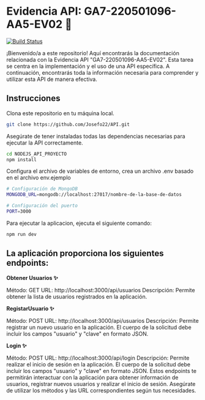 # Evidencia API: GA7-220501096-AA5-EV02 🚀
[![Build Status](https://travis-ci.org/joemccann/dillinger.svg?branch=master)](https://travis-ci.org/joemccann/dillinger)

¡Bienvenido/a a este repositorio! Aquí encontrarás la documentación relacionada con la Evidencia API  "GA7-220501096-AA5-EV02". Esta tarea se centra en la implementación y el uso de una API específica. A continuación, encontrarás toda la información necesaria para comprender y utilizar esta API de manera efectiva.


## Instrucciones
Clona este repositorio en tu máquina local.
```sh
git clone https://github.com/Josefo22/API.git
```
Asegúrate de tener instaladas todas las dependencias necesarias para ejecutar la API correctamente.
```sh
cd NODEJS_API_PROYECTO
npm install
```
Configura el archivo de variables de entorno, crea un archivo .env basado en el archivo env.ejemplo
```sh
# Configuración de MongoDB
MONGODB_URL=mongodb://localhost:27017/nombre-de-la-base-de-datos

# Configuración del puerto
PORT=3000
```
Para ejecutar la aplicacion, ejecuta el siguiente comando:
```sh
npm run dev
```

## La aplicación proporciona los siguientes endpoints:

**Obtener Usuarios ✨**

Método: GET
URL: http://localhost:3000/api/usuarios
Descripción: Permite obtener la lista de usuarios registrados en la aplicación.

**RegistarUsuario ✨**

Método: POST
URL: http://localhost:3000/api/usuarios
Descripción: Permite registrar un nuevo usuario en la aplicación. El cuerpo de la solicitud debe incluir los campos "usuario" y "clave" en formato JSON.

**Login ✨**

Método: POST
URL: http://localhost:3000/api/login
Descripción: Permite realizar el inicio de sesión en la aplicación. El cuerpo de la solicitud debe incluir los campos "usuario" y "clave" en formato JSON.
Estos endpoints te permitirán interactuar con la aplicación para obtener información de usuarios, registrar nuevos usuarios y realizar el inicio de sesión. Asegúrate de utilizar los métodos y las URL correspondientes según tus necesidades.



